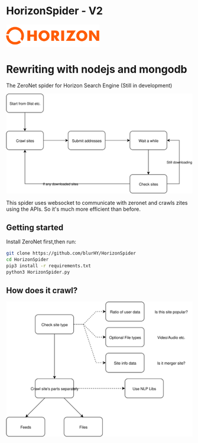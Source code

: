 # HorizonSpider - V2

<img width=50% height=auto src="https://github.com/blurHY/Horizon/raw/master/logo.png">

# **Rewriting with nodejs and mongodb**

The ZeroNet spider for Horizon Search Engine (Still in development)

![](img/loop.svg)

This spider uses websocket to communicate with zeronet and crawls zites using the APIs.
So it's much more efficient than before.

## Getting started

Install ZeroNet first,then run:

```bash
git clone https://github.com/blurHY/HorizonSpider
cd HorizonSpider
pip3 install -r requirements.txt
python3 HorizonSpider.py
```

## How does it crawl?

![](img/crawl.svg)
